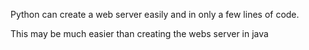 Python can create a web server easily and in only
a few lines of code.

This may be much easier than creating the webs server in java